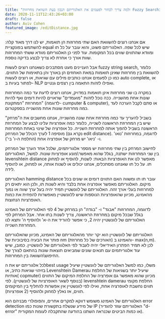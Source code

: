 ```yaml
---
title: "ולמה צריך לבחור לפעמים את האלגוריתם הנכון בעת השוואת מחרוזות Fuzzy Searching, Spelling Correction על"
date: 2020-11-11T12:43:26+03:00
draft: false
author: Aviv Cohen
featured_image: /editDistance.jpg
---
```


אם אנחנו רוצים להשוואת האם שתי מחרוזות הן תואמות, יש לנו דרך מאוד קלה: להשתמש בפונקציית equal שיש לכל שפה. האלגוריתם פשוט, והוא עובר על כל תו ומוודא שהתווים שווים בכל המקומות. עוד לפני כן האלגוריתם מוודא ששתי המחרוזות שוות אורך כי אחרת לא צריך לבצע בדיקה נוספת.

אבל העניינים מעט מסתבכים כשאנחנו רוצים לעשות fuzzy string search, כלומר להשוואת בין מחרוזות שאינן תואמות במאת האחוזים הן באורך והן בתאימות של התווים. כמו כן לפעמים אנחנו כותבים מילים עם שגיאות, או רוצים לעשות auto complete, או לפתור בעיות ב- NLP ואפילו לזהות התאמה בין רצפים גנטיים.

במקרה בו שני מחרוזות אינן תואמות במדויק, אנחנו רוצים לדעת עד כמה המחרוזות שונות אחת מהשנייה. ככה נוכל לזהות "מועמדים" שראויים להיות דומים ואף להיות המחרוזת "המתקונת" (לדוגמה- cumputer & computer), או סתם לקבל הערכה לעד כמה מחרוזות שונות אחת מהשנייה בספקטרום.

בשביל להעריך עד כמה מחרוזת אחת שונה מהשנייה, אנחנו מחשבים את ה"מרחק" שיש בין המחרוזת הראשונה לשנייה, כלומר כמה אופרציות עלינו לבצע על המחרוזת הראשונה בשביל להפוך אותה למחרוזת השנייה. כל אופרציה של שינוי באחת המחרוזות מוסיפה 1 לערך הכולל של המרחק (נקרא גם edit distance). לדוגמה, במחרוזות 'נואו' ו- 'ניאו' יש מרחק של אופרציה אחת (החלפת ה-ו' בי').

לחישוב המרחק בין שתי מחרוזות יש מספר אלגוריתמים, שלכל אחד הערך של המרחק בין שני המחרוזות ישתנה, בגלל שהוא מאפשר\מונע אופרציות שונות. למשל, האלגוריתם levenshtein distance מאפשר לנו את האופרציות הבאות: לשנות, להוסיף או למחוק תו. על כל תו שאנחנו מסתכלים, אנחנו יכולים או לשנות אותה, או למחוק, או להוסיף לידה.

האלגוריתם hamming distance עובר תו תו ומשווה האם התווים דומים או שונים בכל מיקום. האלגוריתם מאפשר אופרציה אחת בלבד והיא לשנות תו, ולכן הוא יתאים רק למחרוזות בעלי אורך זהה. האלגוריתם של לוונשטיין תמיד יהיה בעל ערך שווה או נמוך מהאמינג, מכיוון שהאופרציות הנוספות שיש ללוונשטיין מאפשרות להפחית את כמות האופרציות הנחוצות.

לדוגמה, המחרוזות "אבגד" ו- "בגדה" הן במרחק של 4 לפי האלגוריתם של האמינג בגלל שבכל מיקום במחרוזת הראשונה, צריך לשנות בתו אחר. אבל המרחק לפי האלגוריתם של לוונשטיין יהיה 2, כי אפשר להוריד את ה-א' ולהוסיף ה' ותצא לנו המחרוזת השנייה.

האלגוריתם של לוונשטיין הוא יקר יותר מהאלגוריתם של האמינג, מכיוון שהאלגוריתם פותר את הבעיה בסיבוכיות של nm (האורכים של כל מחרוזת) והאמינג ב- max(n,m). לכן לא תמיד הפתרון האידיאלי יהיה לעבוד לפי האלגוריתם של לוונשטיין. כמובן, שיש עוד אלגוריתמים עם תנאים שונים שמביאים תוצאות שונות בהתאם לצורך של החיפוש\השוואה בין המחרוזות.

לכל אלגוריתם יש את הbest usage משלו, כמו למשל האלגוריתם של לוונשטיין שיעיל בזיהוי שגיאות כתיב, או Levenshtein Damerau שיעיל יותר בשגיאות של החלפת אותיות( copmuter) מכיוון שהוא מאפשר גם אופרציה של החלפת המיקום של התווים (בנוסף לשאר האופרציות של לוונשטיין). לפי levenshtein damerau החלפת מקומי תווים נחשבת לאופרציה אחת, ואילו לפי לוונשטיין אין אפשרות להחליף בין המיקומים תווים, אז נאלץ למחוק ולהוסיף (2 אופרציות).

האלגוריתם של האמינג משומש דווקא למקרים אחרים, והפופולרי מבניהם הוא error detection של מידע שנשלח בתקשורת שונות כמו IP (האלגוריתם עוזר להגדיר "d-error" או כמות הביטים שכנראה השתנו בהודעה שהתקבלה לעומת המקורית).
